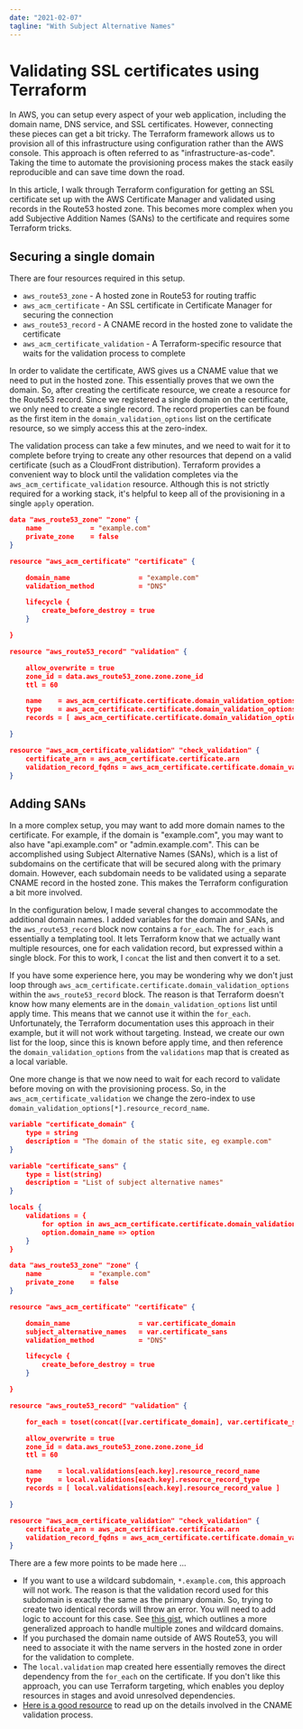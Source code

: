 ```yaml
---
date: "2021-02-07"
tagline: "With Subject Alternative Names"
---
```


# Validating SSL certificates using Terraform

In AWS, you can setup every aspect of your web application, including the domain name, DNS service, and SSL certificates. However, connecting these pieces can get a bit tricky. The Terraform framework allows us to provision all of this infrastructure using configuration rather than the AWS console. This approach is often referred to as "infrastructure-as-code". Taking the time to automate the provisioning process makes the stack easily reproducible and can save time down the road.

In this article, I walk through Terraform configuration for getting an SSL certificate set up with the AWS Certificate Manager and validated using records in the Route53 hosted zone. This becomes more complex when you add Subjective Addition Names (SANs) to the certificate and requires some Terraform tricks.

## Securing a single domain

There are four resources required in this setup.

* `aws_route53_zone` - A hosted zone in Route53 for routing traffic
* `aws_acm_certificate` - An SSL certificate in Certificate Manager for securing the connection
* `aws_route53_record` - A CNAME record in the hosted zone to validate the certificate
* `aws_acm_certificate_validation` - A Terraform-specific resource that waits for the validation process to complete

In order to validate the certificate, AWS gives us a CNAME value that we need to put in the hosted zone. This essentially proves that we own the domain. So, after creating the certificate resource, we create a resource for the Route53 record. Since we registered a single domain on the certificate, we only need to create a single record. The record properties can be found as the first item in the `domain_validation_options` list on the certificate resource, so we simply access this at the zero-index. 

The validation process can take a few minutes, and we need to wait for it to complete before trying to create any other resources that depend on a valid certificate (such as a CloudFront distribution). Terraform provides a convenient way to block until the validation completes via the `aws_acm_certificate_validation` resource. Although this is not strictly required for a working stack, it's helpful to keep all of the provisioning in a single `apply` operation.

```json
data "aws_route53_zone" "zone" {
    name            = "example.com"
    private_zone    = false
}

resource "aws_acm_certificate" "certificate" {

    domain_name                 = "example.com"
    validation_method           = "DNS"

    lifecycle {
        create_before_destroy = true
    }

}

resource "aws_route53_record" "validation" {

    allow_overwrite = true
    zone_id = data.aws_route53_zone.zone.zone_id
    ttl = 60

    name    = aws_acm_certificate.certificate.domain_validation_options.0.resource_record_name
    type    = aws_acm_certificate.certificate.domain_validation_options.0.resource_record_type
    records = [ aws_acm_certificate.certificate.domain_validation_options.0.resource_record_value ]

}

resource "aws_acm_certificate_validation" "check_validation" {
    certificate_arn = aws_acm_certificate.certificate.arn
    validation_record_fqdns = aws_acm_certificate.certificate.domain_validation_options.0.resource_record_name
}

```

## Adding SANs

In a more complex setup, you may want to add more domain names to the certificate. For example, if the domain is "example.com", you may want to also have "api.example.com" or "admin.example.com". This can be accomplished using Subject Alternative Names (SANs), which is a list of subdomains on the certificate that will be secured along with the primary domain. However, each subdomain needs to be validated using a separate CNAME record in the hosted zone. This makes the Terraform configuration a bit more involved.

In the configuration below, I made several changes to accommodate the additional domain names. I added variables for the domain and SANs, and the `aws_route53_record` block now contains a `for_each`. The `for_each` is essentially a templating tool. It lets Terraform know that we actually want multiple resources, one for each validation record, but expressed within a single block. For this to work, I `concat` the list and then convert it to a set.

If you have some experience here, you may be wondering why we don't just loop through `aws_acm_certificate.certificate.domain_validation_options` within the `aws_route53_record` block. The reason is that Terraform doesn't know how many elements are in the `domain_validation_options` list until apply time. This means that we cannot use it within the `for_each`. Unfortunately, the Terraform documentation uses this approach in their example, but it will not work without targeting.  Instead, we create our own list for the loop, since this is known before apply time, and then reference the `domain_validation_options` from the `validations` map that is created as a local variable.

One more change is that we now need to wait for each record to validate before moving on with the provisioning process. So, in the `aws_acm_certificate_validation` we change the zero-index to use `domain_validation_options[*].resource_record_name`.

```json
variable "certificate_domain" {
    type = string
    description = "The domain of the static site, eg example.com"
}

variable "certificate_sans" {
    type = list(string)
    description = "List of subject alternative names"
}

locals {
    validations = {
        for option in aws_acm_certificate.certificate.domain_validation_options :
        option.domain_name => option
    }
}

data "aws_route53_zone" "zone" {
    name            = "example.com"
    private_zone    = false
}

resource "aws_acm_certificate" "certificate" {

    domain_name                 = var.certificate_domain
    subject_alternative_names   = var.certificate_sans
    validation_method           = "DNS"

    lifecycle {
        create_before_destroy = true
    }

}

resource "aws_route53_record" "validation" {

    for_each = toset(concat([var.certificate_domain], var.certificate_sans))

    allow_overwrite = true
    zone_id = data.aws_route53_zone.zone.zone_id
    ttl = 60

    name    = local.validations[each.key].resource_record_name
    type    = local.validations[each.key].resource_record_type
    records = [ local.validations[each.key].resource_record_value ]

}

resource "aws_acm_certificate_validation" "check_validation" {
    certificate_arn = aws_acm_certificate.certificate.arn
    validation_record_fqdns = aws_acm_certificate.certificate.domain_validation_options[*].resource_record_name
}
```

There are a few more points to be made here ...

* If you want to use a wildcard subdomain, `*.example.com`, this approach will not work. The reason is that the validation record used for this subdomain is exactly the same as the primary domain. So, trying to create two identical records will throw an error. You will need to add logic to account for this case. See <a href="https://gist.github.com/chancez/dfaaf799b98698839d65ebba55db7d44" target="_blank">this gist</a>, which outlines a more generalized approach to handle multiple zones and wildcard domains.
* If you purchased the domain name outside of AWS Route53, you will need to associate it with the name servers in the hosted zone in order for the validation to complete.
* The `local.validation` map created here essentially removes the direct dependency from the `for_each` on the certificate. If you don't like this approach, you can use Terraform targeting, which enables you deploy resources in stages and avoid unresolved dependencies.
* <a href="https://docs.aws.amazon.com/acm/latest/userguide/gs-acm-validate-dns.html" target="_blank">Here is a good resource</a> to read up on the details involved in the CNAME validation process.